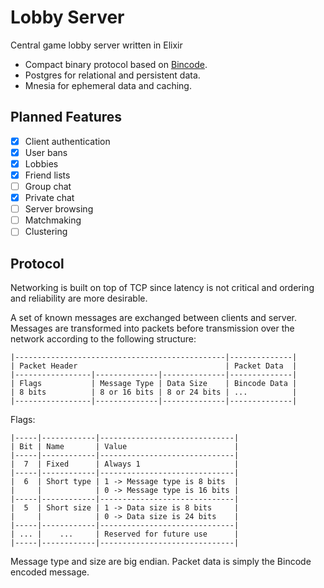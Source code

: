# Lobby Server

Central game lobby server written in Elixir

* Compact binary protocol based on [Bincode](https://github.com/LeonardBesson/bincode).
* Postgres for relational and persistent data.
* Mnesia for ephemeral data and caching.

## Planned Features

- [x] Client authentication
- [x] User bans
- [x] Lobbies
- [x] Friend lists
- [ ] Group chat
- [x] Private chat
- [ ] Server browsing
- [ ] Matchmaking
- [ ] Clustering

## Protocol

Networking is built on top of TCP since latency is not critical and ordering and reliability are more desirable.

A set of known messages are exchanged between clients and server. Messages are transformed into packets before transmission over the network according to the following structure:

```
|-----------------------------------------------|--------------|
| Packet Header                                 | Packet Data  |
|-----------------|--------------|--------------|--------------|
| Flags           | Message Type | Data Size    | Bincode Data |
| 8 bits          | 8 or 16 bits | 8 or 24 bits | ...          |
|-----------------|--------------|--------------|--------------|
```

Flags:
```
|-----|------------|------------------------------|
| Bit | Name       | Value                        |
|-----|------------|------------------------------|
|  7  | Fixed      | Always 1                     |
|-----|------------|------------------------------|
|  6  | Short type | 1 -> Message type is 8 bits  |
|     |            | 0 -> Message type is 16 bits |
|-----|------------|------------------------------|
|  5  | Short size | 1 -> Data size is 8 bits     |
|     |            | 0 -> Data size is 24 bits    |
|-----|------------|------------------------------|
| ... |    ...     | Reserved for future use      |
|-----|------------|------------------------------|
```

Message type and size are big endian.
Packet data is simply the Bincode encoded message.
